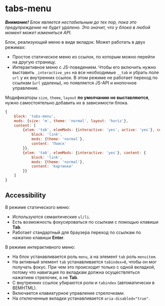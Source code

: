 # tabs-menu
_**Внимание!** Блок является нестабильным до тех пор, пока это предупреждение не будет удалено. Это значит, что у блока в любой момент может измениться API._

Блок, реализующий меню в виде вкладок. Может работать в двух режимах:

- Простое статическое меню из ссылок, по которым можно перейти на другую страницу.
- Интерактивное меню с JS-поведением. Чтобы его включить нужно выставить  `_interactive_yes` на все необходимые `__tab` и убрать поле `url` у их внутренних ссылок. В этом режиме не работает переход по ссылкам (`url` удалены), но появляется JS-API и кнопочное управление.

Модификаторы `size`, `theme`, `layout` **по умолчанию не выставляются**, нужно самостоятельно добавить их в зависимости блока.

```js
{
    block: 'tabs-menu',
    mods: {size: 'm', theme: 'normal', layout: 'horiz'},
    content: [
        {elem: 'tab', elemMods: {interactive: 'yes', active: 'yes'}, content: {
            block: 'link',
            mods: {theme: 'normal'},
            content: 'Поиск'
        }},
        {elem: 'tab', elemMods: {interactive: 'yes'}, content: {
            block: 'link',
            mods: {theme: 'normal'},
            content: 'Картинки'
        }}
    ]
}
```

## Accessibility
В режиме статического меню:

- Используются семантические `ul/li`.
- Есть возможность фокусироваться по ссылкам с помощью клавиши **Tab**.
- Работает стандартный для браузера переход по ссылкам по нажатию клавиши **Enter**.

В режиме интерактивного меню:

- На блок устанавливается роль `menu`, а на элемент `tab` роль `menuitem`.
- На активный элемент `tab` устанавливается `tabindex=0`, чтобы он мог получать фокус. При чем это происходит только с одной
вкладкой, потому что навигация по вкладкам должна осуществляться нажатием стрелочек, а не **Tab**.
- С внутренних ссылок убираются роли и `tabindex` (автоматически в BEMHTML).
- Включается клавиатурное управление стрелочками.
- На отключенные вкладки устанавливается `aria-disabled="true"`.
